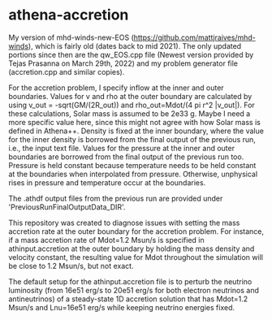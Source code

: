 # athena-accretion
My version of mhd-winds-new-EOS (https://github.com/mattjraives/mhd-winds), which is fairly old (dates back to mid 2021).
The only updated portions since then are the qw_EOS.cpp file (Newest version provided by Tejas Prasanna on March 29th, 2022) and my problem generator file (accretion.cpp and similar copies).

For the accretion problem, I specify inflow at the inner and outer boundaries.
Values for v and rho at the outer boundary are calculated by using v_out = -sqrt(GM/(2R_out)) and rho_out=Mdot/(4 pi r^2 |v_out|).
For these calculations, Solar mass is assumed to be 2e33 g. Maybe I need a more specific value here, since this might not agree with how Solar mass is defined in Athena++.
Density is fixed at the inner boundary, where the value for the inner density is borrowed from the final output of the previous run, i.e., the input text file.
Values for the pressure at the inner and outer boundaries are borrowed from the final output of the previous run too.
Pressure is held constant because temperature needs to be held constant at the boundaries when interpolated from pressure.
Otherwise, unphysical rises in pressure and temperature occur at the boundaries.

The .athdf output files from the previous run are provided under 'PreviousRunFinalOutputData_DIR'.

This repository was created to diagnose issues with setting the mass accretion rate at the outer boundary for the accretion problem.
For instance, if a mass accretion rate of Mdot=1.2 Msun/s is specified in athinput.accretion at the outer boundary by holding the mass density and velocity constant, the resulting value for Mdot throughout the simulation will be close to 1.2 Msun/s, but not exact.

The default setup for the athinput.accretion file is to perturb the neutrino luminosity (from 16e51 erg/s to 20e51 erg/s for both electron neutrinos and antineutrinos) of a steady-state 1D accretion solution that has Mdot=1.2 Msun/s and Lnu=16e51 erg/s while keeping neutrino energies fixed.
